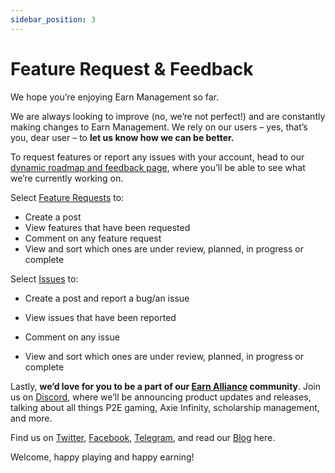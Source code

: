 ```yaml
---
sidebar_position: 3
---
```


# Feature Request & Feedback

We hope you’re enjoying Earn Management so far.

We are always looking to improve (no, we’re not perfect!) and are constantly making changes to Earn Management. We rely on our users – yes, that’s you, dear user – to **let us know how we can be better.**

To request features or report any issues with your account, head to our [dynamic roadmap and feedback page](https://roadmap.earnmanagement.com/), where you’ll be able to see what we’re currently working on.

Select [Feature Requests](https://roadmap.earnmanagement.com/feature-requests) to:

* Create a post
* View features that have been requested
* Comment on any feature request
* View and sort which ones are under review, planned, in progress or complete

Select [Issues](https://roadmap.earnmanagement.com/issues) to:

* Create a post and report a bug/an issue
* View issues that have been reported
* Comment on any issue

* View and sort which ones are under review, planned, in progress or complete

Lastly, **we’d love for you to be a part of our [Earn Alliance](https://earnalliance.com) community**. Join us on [Discord](https://discord.com/channels/926167446648397836/949220163331432508), where we’ll be announcing product updates and releases, talking about all things P2E gaming, Axie Infinity, scholarship management, and more.

Find us on [Twitter](https://twitter.com/EarnAlliance), [Facebook](https://www.facebook.com/earnalliance/), [Telegram](https://t.me/earnalliance), and read our [Blog](https://earnalliance.com/blog/) here. 

Welcome, happy playing and happy earning! 